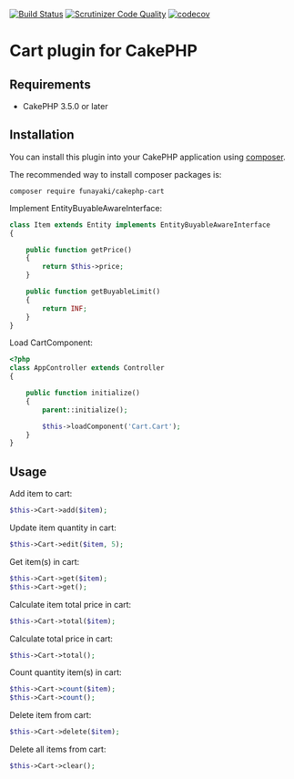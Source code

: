 [![Build Status](https://travis-ci.org/funayaki/cakephp-cart.svg?branch=master)](https://travis-ci.org/funayaki/cakephp-cart)
[![Scrutinizer Code Quality](https://scrutinizer-ci.com/g/funayaki/cakephp-cart/badges/quality-score.png?b=master)](https://scrutinizer-ci.com/g/funayaki/cakephp-cart/?branch=master)
[![codecov](https://codecov.io/gh/funayaki/cakephp-cart/branch/master/graph/badge.svg)](https://codecov.io/gh/funayaki/cakephp-cart)

# Cart plugin for CakePHP

## Requirements

- CakePHP 3.5.0 or later

## Installation

You can install this plugin into your CakePHP application using [composer](http://getcomposer.org).

The recommended way to install composer packages is:

```shell
composer require funayaki/cakephp-cart
```

Implement EntityBuyableAwareInterface:

```php
class Item extends Entity implements EntityBuyableAwareInterface
{

    public function getPrice()
    {
        return $this->price;
    }

    public function getBuyableLimit()
    {
        return INF;
    }
}
```

Load CartComponent:

```php
<?php
class AppController extends Controller
{

    public function initialize()
    {
        parent::initialize();

        $this->loadComponent('Cart.Cart');
    }
}
```

## Usage

Add item to cart:

```php
$this->Cart->add($item);
```

Update item quantity in cart:

```php
$this->Cart->edit($item, 5);
```

Get item(s) in cart:

```php
$this->Cart->get($item);
$this->Cart->get();
```

Calculate item total price in cart:

```php
$this->Cart->total($item);
```

Calculate total price in cart:

```php
$this->Cart->total();
```

Count quantity item(s) in cart:

```php
$this->Cart->count($item);
$this->Cart->count();
```

Delete item from cart:

```php
$this->Cart->delete($item);
```

Delete all items from cart:

```php
$this->Cart->clear();
```
